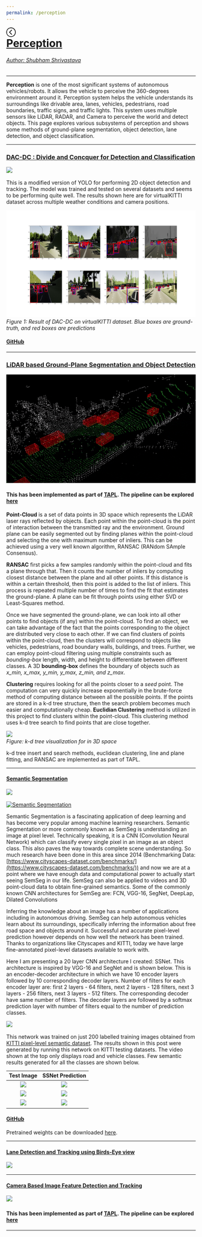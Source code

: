 ```yaml
---
permalink: /perception
---
```


<a href="../../index.html"><img style="float: left;" src="/img/back_button.png" height="25" width="25">

# Perception 

###### Author: *[Shubham Shrivastava](http://www.towardsautonomy.com/#shubham)*   
---

**Perception** is one of the most significant systems of autonomous vehicles/robots. It allows the vehicle to perceive the 360-degrees environment around it. Perception system helps the vehicle understands its surroundings like drivable area, lanes, vehicles, pedestrians, road boundaries, traffic signs, and traffic lights. This system uses multiple sensors like LiDAR, RADAR, and Camera to perceive the world and detect objects. This page explores various subsystems of perception and shows some methods of ground-plane segmentation, object detection, lane detection, and object classification.

---

### [DAC-DC : Divide and Concquer for Detection and Classification](https://github.com/towardsautonomy/DAC-DC)

![](/docs/perception/img/dac-dc.gif)

This is a modified version of YOLO for performing 2D object detection and tracking. The model was trained and tested on several datasets and seems to be performing quite well. The results shown here are for virtualKITTI dataset across multiple weather conditions and camera positions.

![](/docs/perception/img/dacdc-result.png)
*Figure 1: Result of DAC-DC on virtualKITTI dataset. Blue boxes are ground-truth, and red boxes are predictions*

#### [GitHub](https://github.com/towardsautonomy/DAC-DC)

---

### [LiDAR based Ground-Plane Segmentation and Object Detection](https://github.com/towardsautonomy/TAPL#lidar-object-detection)  
![](/docs/perception/img/lidar_object_detection.gif)

#### This has been implemented as part of [TAPL](https://www.towardsautonomy.com/tapl/index.html). The pipeline can be explored [here](https://github.com/towardsautonomy/TAPL#lidar-object-detection)

**Point-Cloud** is a set of data points in 3D space which represents the LiDAR laser rays reflected by objects. Each point within the point-cloud is the point of interaction between the transmitted ray and the environment. Ground plane can be easily segmented out by finding planes within the point-cloud and selecting the one with maximum number of inliers. This can be achieved using a very well known algorithm, RANSAC (RANdom SAmple Consensus).

**RANSAC** first picks a few samples randomly within the point-cloud and fits a plane through that. Then it counts the number of inliers by computing closest distance between the plane and all other points. If this distance is within a certain threshold, then this point is added to the list of inliers. This process is repeated multiple number of times to find the fit that estimates the ground-plane. A plane can be fit through points using either SVD or Least-Squares method.

Once we have segmented the ground-plane, we can look into all other points to find objects (if any) within the point-cloud. To find an object, we can take advantage of the fact that the points corresponding to the object are distributed very close to each other. If we can find clusters of points within the point-cloud, then the clusters will correspond to objects like vehicles, pedestrians, road boundary walls, buildings, and trees. Further, we can employ point-cloud filtering using multiple constraints such as *bounding-box* length, width, and height to differentiate between different classes. A 3D **bounding-box** defines the boundary of objects such as *x_min, x_max, y_min, y_max, z_min, and z_max*.

**Clustering** requires looking for all the points closer to a *seed* point. The computation can very quickly increase exponentially in the brute-force method of computing distance between all the possible points. If the points are stored in a k-d tree structure, then the search problem becomes much easier and computationally cheap. **Euclidian Clustering** method is utilized in this project to find clusters within the point-cloud. This clustering method uses k-d tree search to find points that are close together.

![](/docs/perception/img/kd_tree.png)  
*Figure: k-d tree visualization for in 3D space*

k-d tree insert and search methods, euclidean clustering, line and plane fitting, and RANSAC are implemented as part of TAPL.

---

#### [Semantic Segmentation](https://github.com/towardsautonomy/ssnet_semseg)
![](/docs/perception/img/semseg.gif)

[![Semantic Segmentation](/docs/dl/img/semseg/thumbnail.png)](https://youtu.be/HzW1ZUwmlTQ "Semantic Segmentation")

Semantic Segmentation is a fascinating application of deep learning and has become very popular among machine learning researchers. Semantic Segmentation or more commonly known as SemSeg is understanding an image at pixel level. Technically speaking, it is a CNN (Convolution Neural Network) which can classify every single pixel in an image as an object class. This also paves the way towards complete scene understanding. So much research have been done in this area since 2014 (Benchmarking Data: [https://www.cityscapes-dataset.com/benchmarks/](https://www.cityscapes-dataset.com/benchmarks/)) and now we are at a point where we have enough data and computational power to actually start seeing SemSeg in our life. SemSeg can also be applied to videos and 3D point-cloud data to obtain fine-grained semantics. Some of the commonly known CNN architectures for SemSeg are: FCN, VGG-16, SegNet, DeepLap, Dilated Convolutions

Inferring the knowledge about an image has a number of applications including in autonomous driving. SemSeg can help autonomous vehicles learn about its surroundings, specifically inferring the information about free road space and objects around it. Successful and accurate pixel-level prediction however depends on how well the network has been trained. Thanks to organizations like Cityscapes and KITTI, today we have large fine-annotated pixel-level datasets available to work with.

Here I am presenting a 20 layer CNN architecture I created: SSNet. This architecture is inspired by VGG-16 and SegNet and is shown below. This is an encoder-decoder architecture in which we have 10 encoder layers followed by 10 corresponding decoder layers. Number of filters for each encoder layer are: first 2 layers - 64 filters, next 2 layers - 128 filters, next 3 layers - 256 filters, next 3 layers - 512 filters. The corresponding decoder have same number of filters. The decoder layers are followed by a softmax prediction layer with number of filters equal to the number of prediction classes.

![](/docs/dl/img/semseg/SSNet.png)

This network was trained on just 200 labelled training images obtained from [KITTI pixel-level semantic dataset](http://www.cvlibs.net/datasets/kitti/eval_semseg.php?benchmark=semantics2015). The results shown in this post were generated by running this network on KITTI testing datasets. The video shown at the top only displays road and vehicle classes. Few semantic results generated for all the classes are shown below.  

| Test Image                        |  SSNet Prediction                 |
|:---------------------------------:|:---------------------------------:|
|![](/docs/dl/img/semseg/test1.png) | ![](/docs/dl/img/semseg/pred1.png)|
|![](/docs/dl/img/semseg/test2.png) | ![](/docs/dl/img/semseg/pred2.png)|
|![](/docs/dl/img/semseg/test3.png) | ![](/docs/dl/img/semseg/pred3.png)|

#### [GitHub](https://github.com/towardsautonomy/ssnet_semseg) 

Pretrained weights can be downloaded [here](https://drive.google.com/open?id=1KG_-paGZmyxnSfPZGEv7uq_vTduXrLr3).

---

#### [Lane Detection and Tracking using Birds-Eye view](/perception/lane_detection)  
![](/docs/perception/img/lane_detection/straight_lines1.jpg)

---

#### [Camera Based Image Feature Detection and Tracking](https://github.com/towardsautonomy/TAPL#image-feature-detection-and-tracking)
![](/docs/perception/img/matching_points.png)

#### This has been implemented as part of [TAPL](https://www.towardsautonomy.com/tapl/index.html). The pipeline can be explored [here](https://github.com/towardsautonomy/TAPL#image-feature-detection-and-tracking)

---